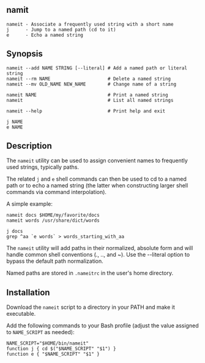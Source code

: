 ## namit ##

    nameit - Associate a frequently used string with a short name
    j      - Jump to a named path (cd to it)
    e      - Echo a named string

## Synopsis ##

    nameit --add NAME STRING [--literal] # Add a named path or literal string
    nameit --rm NAME                     # Delete a named string
    nameit --mv OLD_NAME NEW_NAME        # Change name of a string

    nameit NAME                          # Print a named string
    nameit                               # List all named strings

    nameit --help                        # Print help and exit

    j NAME
    e NAME

## Description ##

The `nameit` utility can be used to assign convenient names to frequently used
strings, typically paths.

The related `j` and `e` shell commands can then be used to cd to a named path
or to echo a named string (the latter when constructing larger shell commands
via command interpolation).

A simple example:

    nameit docs $HOME/my/favorite/docs
    nameit words /usr/share/dict/words

    j docs
    grep ^aa `e words` > words_starting_with_aa

The `nameit` utility will add paths in their normalized, absolute form and will
handle common shell conventions (., .., and ~). Use the --literal option to
bypass the default path normalization.

Named paths are stored in `.nameitrc` in the user's home directory.

## Installation ##

Download the `nameit` script to a directory in your PATH and make it
executable.

Add the following commands to your Bash profile (adjust the value assigned to
`NAME_SCRIPT` as needed):

    NAME_SCRIPT="$HOME/bin/nameit"
    function j { cd $("$NAME_SCRIPT" "$1") }
    function e { "$NAME_SCRIPT" "$1" }

